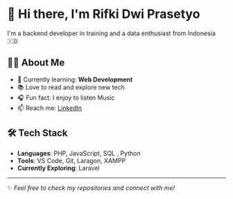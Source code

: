 # 👋 Hi there, I'm Rifki Dwi Prasetyo

I'm a backend developer in training and a data enthusiast from Indonesia 🇮🇩

## 👨‍💻 About Me
- 🌱 Currently learning: **Web Development**
- 📚 Love to read and explore new tech
- 🎧 Fun fact: I enjoy to listen Music
- 📫 Reach me: [LinkedIn](#) 

## 🛠️ Tech Stack
- **Languages**: PHP, JavaScript, SQL , Python
- **Tools**: VS Code, Git, Laragon, XAMPP
- **Currently Exploring**: Laravel


---

✨ *Feel free to check my repositories and connect with me!*
